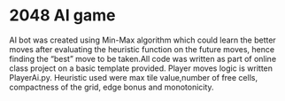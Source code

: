 # 2048 AI game
AI bot was created using Min-Max algorithm which could learn the better moves after evaluating the heuristic function on the future moves, hence finding the “best” move to be taken.All code was written as part of online class project on a basic template provided. Player moves logic is written PlayerAi.py. Heuristic used were max tile value,number of free cells, compactness of the grid, edge bonus and monotonicity.
